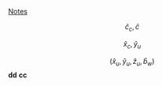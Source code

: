 [Notes](https://github.com/SpartaSci/polito)


$$\hat{c}_c, \hat{c}$$


$$ \hat{x}_c, \hat{y}_u $$

$$(\hat{x}_u,\hat{y}_u,\hat{z}_u,\hat{b}_{w} )$$
**dd**
__cc__
